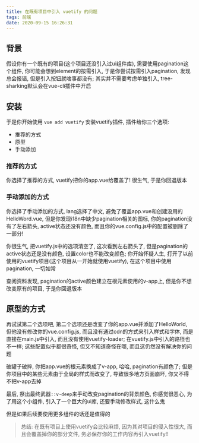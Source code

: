 ```yaml
---
title: 在既有项目中引入 vuetify 的问题
tags: 前端
date: 2020-09-15 16:26:31
---
```


## 背景
假设你有一个既有的项目(这个项目还没引入过ui组件库), 需要使用pagination这个组件, 你可能会想到element的按需引入, 于是你尝试按需引入pagination, 发现总会报错, 但是引入按钮就啥事都没有; 其实并不需要考虑单独引入, tree-sharking默认会在vue-cli插件中开启

## 安装
于是你开始使用 `vue add vuetify` 安装vuetify插件, 插件给你三个选项:
- 推荐的方式
- 原型
- 手动添加

### 推荐的方式
你选择了推荐的方式, vuetify把你的app.vue给覆盖了! 很生气, 于是你回退版本

### 手动添加的方式
你选择了手动添加的方式, lang选择了中文, 避免了覆盖app.vue和创建没用的HelloWord.vue, 但是你发现i18n中缺少pagination相关的图标, 你的pagination没有了左右箭头, active状态还没有颜色, 而且你的vue.config.js中的配置被删除了一部分! 

你很生气, 把vuetify.js中的选项清空了, 这次看到左右箭头了, 但是pagination的active状态还是没有颜色, 设置color也不能改变颜色; 你开始怀疑人生, 打开了以前使用的vuetify项目(这个项目从一开始就使用vuetify), 在这个项目中使用pagination, 一切如常

查阅资料发现, pagination的active颜色建立在根元素使用的v-app上, 但是你不想改变原有的项目, 于是你回退版本

## 原型的方式
再试试第二个选项吧, 第二个选项还是改变了你的app.vue并添加了HelloWorld, 但他没有修改你的vue.config.js, 而且没有通过cdn的方式来引入样式和字体, 而是直接在main.js中引入, 而且没有使用vuetify-loader; 在vuetify.js中引入的路径也不一样; 这些配置似乎都很奇怪, 但又不知道奇怪在哪, 而且这仍然没有解决你的问题

破罐子破摔, 你把app.vue的根元素换成了v-app, 哈哈, pagination有颜色了; 但是你项目中的某些元素由于全局的样式而改变了, 导致很多地方页面崩坏, 你又不得不把v-app去掉

最后, 祭出最终武器`::v-deep`来手动改变pagination的背景颜色, 你感觉很恶心, 为了用这个小组件, 引入了一个巨大的ui库, 还要手动修改样式, 这什么鬼

但是如果后续要使用更多组件的话还是值得的

> 总结: 在既有项目上使用vuetify会比较麻烦, 因为其对项目的侵入性很大, 而且会覆盖掉你的部分文件, 务必保存你的工作内容再引入vuetify!!
